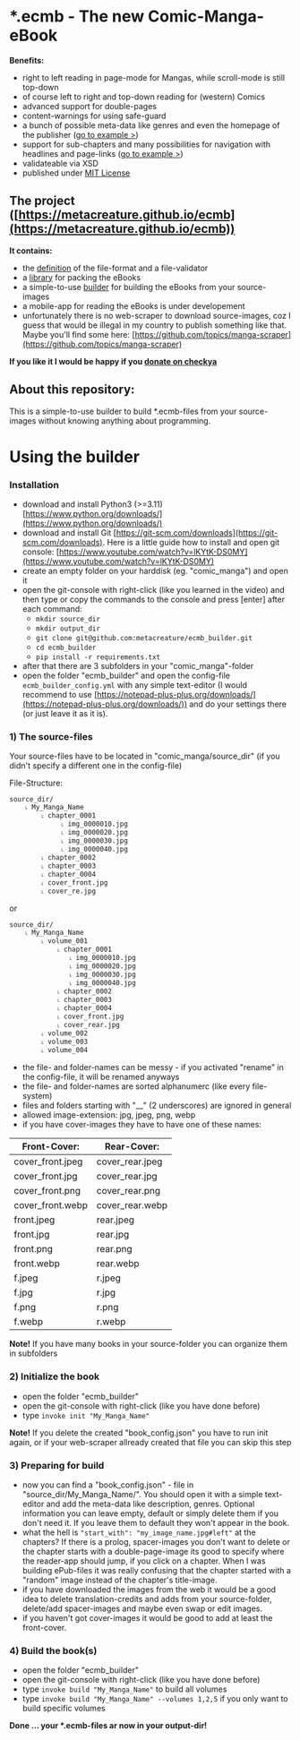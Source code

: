 # *.ecmb - The new Comic-Manga-eBook
**Benefits:**
- right to left reading in page-mode for Mangas, while scroll-mode is still top-down
- of course left to right and top-down reading for (western) Comics
- advanced support for double-pages
- content-warnings for using safe-guard
- a bunch of possible meta-data like genres and even the homepage of the publisher ([go to example >](https://github.com/metacreature/ecmb_definition/blob/master/examples/v1.0/example_full.xml))
- support for sub-chapters and many possibilities for navigation with headlines and page-links ([go to example >](https://github.com/metacreature/ecmb_definition/blob/master/examples/v1.0/advanced_book/advanced_book.ecmb_unpacked/ecmb.xml))
- validateable via XSD
- published under [MIT License](https://choosealicense.com/licenses/mit/)

## The project ([https://metacreature.github.io/ecmb](https://metacreature.github.io/ecmb))
**It contains:**
- the [definition](https://github.com/metacreature/ecmb_definition) of the file-format and a file-validator
- a [library](https://github.com/metacreature/ecmblib_python) for packing the eBooks
- a simple-to-use [builder](https://github.com/metacreature/ecmb_builder) for building the eBooks from your source-images
- a mobile-app for reading the eBooks is under developement
- unfortunately there is no web-scraper to download source-images, coz I guess that would be illegal in my country to publish something like that. Maybe you'll find some here: [https://github.com/topics/manga-scraper](https://github.com/topics/manga-scraper)

**If you like it I would be happy if you  [donate on checkya](https://checkya.com/1hhp2cpit9eha/payme)**


## About this repository:
This is a simple-to-use builder to build *.ecmb-files from your source-images without knowing anything about programming.

# Using the builder

### Installation
- download and install Python3 (>=3.11) [https://www.python.org/downloads/](https://www.python.org/downloads/)
- download and install Git [https://git-scm.com/downloads](https://git-scm.com/downloads).
  Here is a little guide how to install and open git console: [https://www.youtube.com/watch?v=lKYtK-DS0MY](https://www.youtube.com/watch?v=lKYtK-DS0MY)
- create an empty folder on your harddisk (eg. "comic_manga") and open it
- open the git-console with right-click (like you learned in the video) and then type or copy the commands to the console and press [enter] after each command:
    - `mkdir source_dir`
    - `mkdir output_dir`
    - `git clone git@github.com:metacreature/ecmb_builder.git`
    - `cd ecmb_builder`
    - `pip install -r requirements.txt`
- after that there are 3 subfolders in your "comic_manga"-folder
- open the folder "ecmb_builder" and open the config-file `ecmb_builder_config.yml` with any simple text-editor
  (I would recommend to use [https://notepad-plus-plus.org/downloads/](https://notepad-plus-plus.org/downloads/)) and do your settings there (or just leave it as it is).

### 1) The source-files
Your source-files have to be located in "comic_manga/source_dir" (if you didn't specify a different one in the config-file)

File-Structure:
```
source_dir/
    ˪ My_Manga_Name
        ˪ chapter_0001
             ˪ img_0000010.jpg
             ˪ img_0000020.jpg
             ˪ img_0000030.jpg
             ˪ img_0000040.jpg
        ˪ chapter_0002
        ˪ chapter_0003
        ˪ chapter_0004
        ˪ cover_front.jpg
        ˪ cover_re.jpg
```
or 
```
source_dir/
    ˪ My_Manga_Name
        ˪ volume_001
            ˪ chapter_0001
               ˪ img_0000010.jpg
               ˪ img_0000020.jpg
               ˪ img_0000030.jpg
               ˪ img_0000040.jpg
            ˪ chapter_0002
            ˪ chapter_0003
            ˪ chapter_0004
            ˪ cover_front.jpg
            ˪ cover_rear.jpg
        ˪ volume_002
        ˪ volume_003
        ˪ volume_004
```
- the file- and folder-names can be messy - if you activated "rename" in the config-file, it will be renamed anyways
- the file- and folder-names are sorted alphanumerc (like every file-system)
- files and folders starting with "__" (2 underscores) are ignored in general
- allowed image-extension: jpg, jpeg, png, webp
- if you have cover-images they have to have one of these names:

| Front-Cover:     | Rear-Cover:     |
| ---------------- | --------------- |
| cover_front.jpeg | cover_rear.jpeg |
| cover_front.jpg  | cover_rear.jpg  |
| cover_front.png  | cover_rear.png  |
| cover_front.webp | cover_rear.webp |
| front.jpeg       | rear.jpeg       |
| front.jpg        | rear.jpg        |
| front.png        | rear.png        |
| front.webp       | rear.webp       |
| f.jpeg           | r.jpeg          |
| f.jpg            | r.jpg           |
| f.png            | r.png           |
| f.webp           | r.webp          |

**Note!** If you have many books in your source-folder you can organize them in subfolders

### 2) Initialize the book
- open the folder "ecmb_builder"
- open the git-console with right-click (like you have done before)
- type `invoke init "My_Manga_Name"`

**Note!** If you delete the created "book_config.json" you have to run init again, or if your web-scraper allready created that file you can skip this step

### 3) Preparing for build
- now you can find a "book_config.json" - file in "source_dir/My_Manga_Name/". You should open it with a simple text-editor and add the meta-data like description, genres.
Optional information you can leave empty, default or simply delete them if you don't need it. If you leave them to default they won't appear in the book.
- what the hell is `"start_with": "my_image_name.jpg#left"` at the chapters? If there is a prolog, spacer-images you don't want to delete or the chapter starts with a double-page-image its good to specify where the reader-app should jump, if you click on a chapter. When I was building ePub-files it was really confusing that the chapter started with a "random" image instead of the chapter's title-image.
- if you have downloaded the images from the web it would be a good idea to delete translation-credits and adds from your source-folder, delete/add spacer-images and maybe even swap or edit images.
- if you haven't got cover-images it would be good to add at least the front-cover.

### 4) Build the book(s)
- open the folder "ecmb_builder"
- open the git-console with right-click (like you have done before)
- type `invoke build "My_Manga_Name"` to build all volumes
- type `invoke build "My_Manga_Name" --volumes 1,2,5` if you only want to build specific volumes


__Done ... your *.ecmb-files ar now in your output-dir!__
